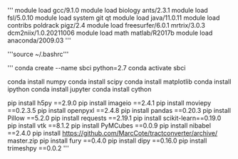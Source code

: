 '''
module load gcc/9.1.0
module load biology ants/2.3.1
module load fsl/5.0.10 module load system git qt
module load java/11.0.11
module load contribs poldrack pigz/2.4
module load freesurfer/6.0.1 mrtrix/3.0.3 dcm2niix/1.0.20211006 
module load math matlab/R2017b
module load anaconda/2009.03
'''

'''source ~/.bashrc'''

'''
conda create --name sbci python=2.7
conda activate sbci

conda install numpy
conda install scipy
conda install matplotlib
conda install ipython
conda install jupyter
conda install cython

pip install h5py ==2.9.0 pip install imageio ==2.4.1
pip install moviepy ==0.2.3.5 pip install openpyxl ==2.4.8
pip install pandas ==0.20.3 pip install Pillow ==5.2.0
pip install requests ==2.19.1
pip install scikit-learn==0.19.0
pip install vtk ==8.1.2
pip install PyMCubes ==0.0.9
pip install nibabel ==2.4.0
pip install https://github.com/MarcCote/tractconverter/archive/
master.zip
pip install fury ==0.4.0
pip install dipy ==0.16.0
pip install trimeshpy ==0.0.2
'''
